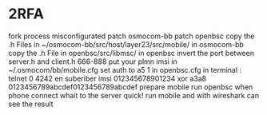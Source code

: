 # 2RFA
fork process misconfigurated
patch osmocom-bb
patch openbsc
copy the .h Files in ~/osmocom-bb/src/host/layer23/src/mobile/ in osmocom-bb
copy the .h File in openbsc/src/libmsc/ in openbsc
invert the port between server.h and client.h 666-888
put your plmn imsi in ~/.osmocom/bb/mobile.cfg
set auth to a5 1 in openbsc.cfg
in terminal : 
    telnet 0 4242 
    en
    suberiber imsi 012345678901234 xor a3a8 0123456789abcdef0123456789abcdef
prepare mobile
run openbsc 
when phone connect whait to the server 
quick! run mobile 
and with wireshark can see the result
